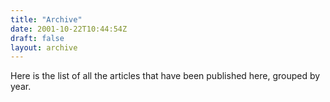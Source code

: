 ```yaml
---
title: "Archive"
date: 2001-10-22T10:44:54Z
draft: false
layout: archive
---
```


Here is the list of all the articles that have been published here, grouped by year.
